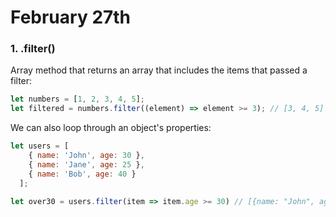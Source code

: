 # February 27th

### 1. .filter()
Array method that returns an array that includes the items that passed a filter:

```javascript
let numbers = [1, 2, 3, 4, 5];
let filtered = numbers.filter((element) => element >= 3); // [3, 4, 5]
```

We can also loop through an object's properties:
```javascript
let users = [
    { name: 'John', age: 30 },
    { name: 'Jane', age: 25 },
    { name: 'Bob', age: 40 }
  ];

let over30 = users.filter(item => item.age >= 30) // [{name: "John", age: 30} {name: "Bob", age: 40}]
```
